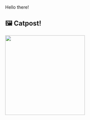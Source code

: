 Hello there!



## 🖼️ Catpost!

<sub>
    <img src="https://cdn2.thecatapi.com/images/6ub.jpg" height="256">
</sub>

